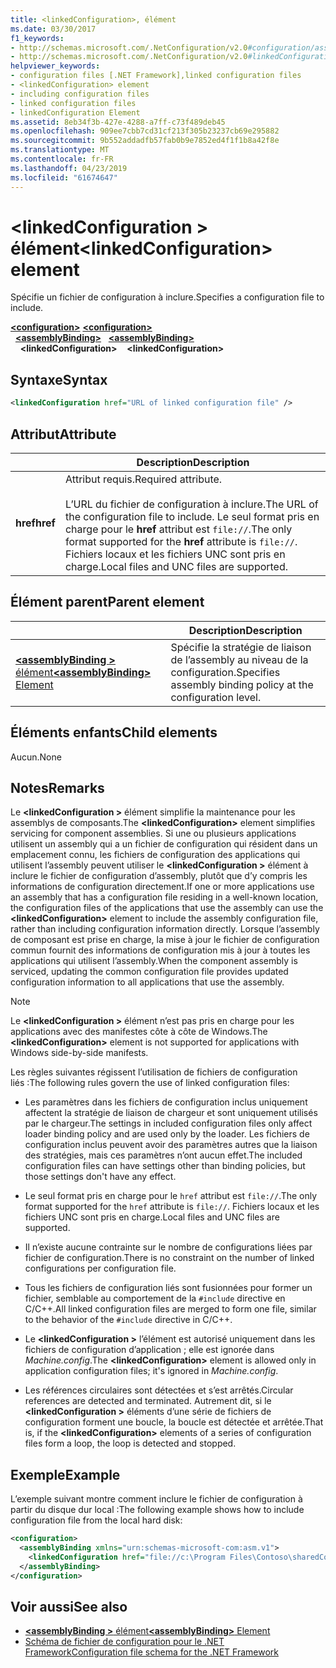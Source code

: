 ```yaml
---
title: <linkedConfiguration>, élément
ms.date: 03/30/2017
f1_keywords:
- http://schemas.microsoft.com/.NetConfiguration/v2.0#configuration/assemblyBinding/linkedConfiguration
- http://schemas.microsoft.com/.NetConfiguration/v2.0#linkedConfiguration
helpviewer_keywords:
- configuration files [.NET Framework],linked configuration files
- <linkedConfiguration> element
- including configuration files
- linked configuration files
- linkedConfiguration Element
ms.assetid: 8eb34f3b-427e-4288-a7ff-c73f489deb45
ms.openlocfilehash: 909ee7cbb7cd31cf213f305b23237cb69e295882
ms.sourcegitcommit: 9b552addadfb57fab0b9e7852ed4f1f1b8a42f8e
ms.translationtype: MT
ms.contentlocale: fr-FR
ms.lasthandoff: 04/23/2019
ms.locfileid: "61674647"
---
```

# <a name="linkedconfiguration-element"></a><span data-ttu-id="4c30e-102">\<linkedConfiguration > élément</span><span class="sxs-lookup"><span data-stu-id="4c30e-102">\<linkedConfiguration> element</span></span>

<span data-ttu-id="4c30e-103">Spécifie un fichier de configuration à inclure.</span><span class="sxs-lookup"><span data-stu-id="4c30e-103">Specifies a configuration file to include.</span></span>

<span data-ttu-id="4c30e-104">[**\<configuration>**](~/docs/framework/configure-apps/file-schema/configuration-element.md) </span><span class="sxs-lookup"><span data-stu-id="4c30e-104">[**\<configuration>**](~/docs/framework/configure-apps/file-schema/configuration-element.md) </span></span>  
<span data-ttu-id="4c30e-105">&nbsp;&nbsp;[**\<assemblyBinding>**](~/docs/framework/configure-apps/file-schema/assemblybinding-element-for-configuration.md) </span><span class="sxs-lookup"><span data-stu-id="4c30e-105">&nbsp;&nbsp;[**\<assemblyBinding>**](~/docs/framework/configure-apps/file-schema/assemblybinding-element-for-configuration.md) </span></span>  
<span data-ttu-id="4c30e-106">&nbsp;&nbsp;&nbsp;&nbsp;**\<linkedConfiguration>**</span><span class="sxs-lookup"><span data-stu-id="4c30e-106">&nbsp;&nbsp;&nbsp;&nbsp;**\<linkedConfiguration>**</span></span>

## <a name="syntax"></a><span data-ttu-id="4c30e-107">Syntaxe</span><span class="sxs-lookup"><span data-stu-id="4c30e-107">Syntax</span></span>

```xml
<linkedConfiguration href="URL of linked configuration file" />
```

## <a name="attribute"></a><span data-ttu-id="4c30e-108">Attribut</span><span class="sxs-lookup"><span data-stu-id="4c30e-108">Attribute</span></span>

|           | <span data-ttu-id="4c30e-109">Description</span><span class="sxs-lookup"><span data-stu-id="4c30e-109">Description</span></span> |
| --------- | ----------- |
| <span data-ttu-id="4c30e-110">**href**</span><span class="sxs-lookup"><span data-stu-id="4c30e-110">**href**</span></span>  | <span data-ttu-id="4c30e-111">Attribut requis.</span><span class="sxs-lookup"><span data-stu-id="4c30e-111">Required attribute.</span></span><br><br><span data-ttu-id="4c30e-112">L’URL du fichier de configuration à inclure.</span><span class="sxs-lookup"><span data-stu-id="4c30e-112">The URL of the configuration file to include.</span></span> <span data-ttu-id="4c30e-113">Le seul format pris en charge pour le **href** attribut est `file://`.</span><span class="sxs-lookup"><span data-stu-id="4c30e-113">The only format supported for the **href** attribute is `file://`.</span></span> <span data-ttu-id="4c30e-114">Fichiers locaux et les fichiers UNC sont pris en charge.</span><span class="sxs-lookup"><span data-stu-id="4c30e-114">Local files and UNC files are supported.</span></span> |

## <a name="parent-element"></a><span data-ttu-id="4c30e-115">Élément parent</span><span class="sxs-lookup"><span data-stu-id="4c30e-115">Parent element</span></span>

|     | <span data-ttu-id="4c30e-116">Description</span><span class="sxs-lookup"><span data-stu-id="4c30e-116">Description</span></span> |
| --- | ----------- |
| [<span data-ttu-id="4c30e-117">**\<assemblyBinding >** élément</span><span class="sxs-lookup"><span data-stu-id="4c30e-117">**\<assemblyBinding>** Element</span></span>](~/docs/framework/configure-apps/file-schema/assemblybinding-element-for-configuration.md) | <span data-ttu-id="4c30e-118">Spécifie la stratégie de liaison de l’assembly au niveau de la configuration.</span><span class="sxs-lookup"><span data-stu-id="4c30e-118">Specifies assembly binding policy at the configuration level.</span></span> |

## <a name="child-elements"></a><span data-ttu-id="4c30e-119">Éléments enfants</span><span class="sxs-lookup"><span data-stu-id="4c30e-119">Child elements</span></span>

<span data-ttu-id="4c30e-120">Aucun.</span><span class="sxs-lookup"><span data-stu-id="4c30e-120">None</span></span>

## <a name="remarks"></a><span data-ttu-id="4c30e-121">Notes</span><span class="sxs-lookup"><span data-stu-id="4c30e-121">Remarks</span></span>

<span data-ttu-id="4c30e-122">Le  **\<linkedConfiguration >** élément simplifie la maintenance pour les assemblys de composants.</span><span class="sxs-lookup"><span data-stu-id="4c30e-122">The **\<linkedConfiguration>** element simplifies servicing for component assemblies.</span></span> <span data-ttu-id="4c30e-123">Si une ou plusieurs applications utilisent un assembly qui a un fichier de configuration qui résident dans un emplacement connu, les fichiers de configuration des applications qui utilisent l’assembly peuvent utiliser le  **\<linkedConfiguration >** élément à inclure le fichier de configuration d’assembly, plutôt que d’y compris les informations de configuration directement.</span><span class="sxs-lookup"><span data-stu-id="4c30e-123">If one or more applications use an assembly that has a configuration file residing in a well-known location, the configuration files of the applications that use the assembly can use the **\<linkedConfiguration>** element to include the assembly configuration file, rather than including configuration information directly.</span></span> <span data-ttu-id="4c30e-124">Lorsque l’assembly de composant est prise en charge, la mise à jour le fichier de configuration commun fournit des informations de configuration mis à jour à toutes les applications qui utilisent l’assembly.</span><span class="sxs-lookup"><span data-stu-id="4c30e-124">When the component assembly is serviced, updating the common configuration file provides updated configuration information to all applications that use the assembly.</span></span>

> [!NOTE]
> <span data-ttu-id="4c30e-125">Le  **\<linkedConfiguration >** élément n’est pas pris en charge pour les applications avec des manifestes côte à côte de Windows.</span><span class="sxs-lookup"><span data-stu-id="4c30e-125">The **\<linkedConfiguration>** element is not supported for applications with Windows side-by-side manifests.</span></span>

<span data-ttu-id="4c30e-126">Les règles suivantes régissent l’utilisation de fichiers de configuration liés :</span><span class="sxs-lookup"><span data-stu-id="4c30e-126">The following rules govern the use of linked configuration files:</span></span>

- <span data-ttu-id="4c30e-127">Les paramètres dans les fichiers de configuration inclus uniquement affectent la stratégie de liaison de chargeur et sont uniquement utilisés par le chargeur.</span><span class="sxs-lookup"><span data-stu-id="4c30e-127">The settings in included configuration files only affect loader binding policy and are used only by the loader.</span></span> <span data-ttu-id="4c30e-128">Les fichiers de configuration inclus peuvent avoir des paramètres autres que la liaison des stratégies, mais ces paramètres n’ont aucun effet.</span><span class="sxs-lookup"><span data-stu-id="4c30e-128">The included configuration files can have settings other than binding policies, but those settings don't have any effect.</span></span>

- <span data-ttu-id="4c30e-129">Le seul format pris en charge pour le `href` attribut est `file://`.</span><span class="sxs-lookup"><span data-stu-id="4c30e-129">The only format supported for the `href` attribute is `file://`.</span></span> <span data-ttu-id="4c30e-130">Fichiers locaux et les fichiers UNC sont pris en charge.</span><span class="sxs-lookup"><span data-stu-id="4c30e-130">Local files and UNC files are supported.</span></span>

- <span data-ttu-id="4c30e-131">Il n’existe aucune contrainte sur le nombre de configurations liées par fichier de configuration.</span><span class="sxs-lookup"><span data-stu-id="4c30e-131">There is no constraint on the number of linked configurations per configuration file.</span></span>

- <span data-ttu-id="4c30e-132">Tous les fichiers de configuration liés sont fusionnées pour former un fichier, semblable au comportement de la `#include` directive en C/C++.</span><span class="sxs-lookup"><span data-stu-id="4c30e-132">All linked configuration files are merged to form one file, similar to the behavior of the `#include` directive in C/C++.</span></span>

- <span data-ttu-id="4c30e-133">Le  **\<linkedConfiguration >** l’élément est autorisé uniquement dans les fichiers de configuration d’application ; elle est ignorée dans *Machine.config*.</span><span class="sxs-lookup"><span data-stu-id="4c30e-133">The **\<linkedConfiguration>** element is allowed only in application configuration files; it's ignored in *Machine.config*.</span></span>

- <span data-ttu-id="4c30e-134">Les références circulaires sont détectées et s’est arrêtés.</span><span class="sxs-lookup"><span data-stu-id="4c30e-134">Circular references are detected and terminated.</span></span> <span data-ttu-id="4c30e-135">Autrement dit, si le  **\<linkedConfiguration >** éléments d’une série de fichiers de configuration forment une boucle, la boucle est détectée et arrêtée.</span><span class="sxs-lookup"><span data-stu-id="4c30e-135">That is, if the **\<linkedConfiguration>** elements of a series of configuration files form a loop, the loop is detected and stopped.</span></span>

## <a name="example"></a><span data-ttu-id="4c30e-136">Exemple</span><span class="sxs-lookup"><span data-stu-id="4c30e-136">Example</span></span>

<span data-ttu-id="4c30e-137">L’exemple suivant montre comment inclure le fichier de configuration à partir du disque dur local :</span><span class="sxs-lookup"><span data-stu-id="4c30e-137">The following example shows how to include configuration file from the local hard disk:</span></span>

```xml
<configuration>
  <assemblyBinding xmlns="urn:schemas-microsoft-com:asm.v1">
    <linkedConfiguration href="file://c:\Program Files\Contoso\sharedConfig.xml"/>
  </assemblyBinding>
</configuration>
```

## <a name="see-also"></a><span data-ttu-id="4c30e-138">Voir aussi</span><span class="sxs-lookup"><span data-stu-id="4c30e-138">See also</span></span>

- [<span data-ttu-id="4c30e-139">**\<assemblyBinding >** élément</span><span class="sxs-lookup"><span data-stu-id="4c30e-139">**\<assemblyBinding>** Element</span></span>](~/docs/framework/configure-apps/file-schema/assemblybinding-element-for-configuration.md)
- [<span data-ttu-id="4c30e-140">Schéma de fichier de configuration pour le .NET Framework</span><span class="sxs-lookup"><span data-stu-id="4c30e-140">Configuration file schema for the .NET Framework</span></span>](~/docs/framework/configure-apps/file-schema/index.md)
